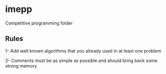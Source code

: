# imepp
Competitive programming folder

## Rules

1- Add well known algorithms that you already used in at least one problem

2- Comments must be as simple as possible and should bring back some strong memory
